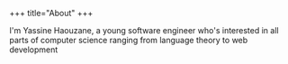 +++
title="About"
+++


I'm Yassine Haouzane, a young software engineer who's interested in all parts of computer science ranging from language theory to web development 
